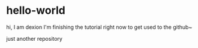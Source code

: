 # hello-world

hi, I am dexion
I'm finishing the tutorial right now
to get used to the github~


just another repository
